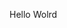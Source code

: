 Hello Wolrd


















































































































































































































































































































































































































































































































































































































































































































































































































































































































































































































































































































































































































































































































































































































































































































































































































































































































































































































































































































































































































































































































































































































































































































































































































































































































































































































































































































































































































































































































































































































































































































































































































































































































































































































































































































































































































































































































































































































































































































































































































































































































































































































































































































































































































































































































































































































































































































































































































































































































































































































































































































































